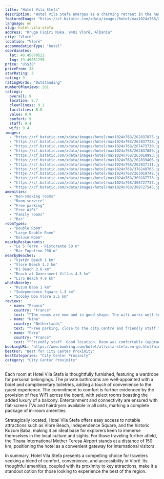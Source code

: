 ```yaml
---
title: "Hotel Vila Stefa"
description: "Hotel Vila Stefa emerges as a charming retreat in the heart of Vlorë, merely 1."
featuredImage: "https://cf.bstatic.com/xdata/images/hotel/max1024x768/262837875.jpg?k=a87c967d46e7b15c778b1de88eedc6ed8b8b78ef8f21b5da30f15af1c2300498&o=&hp=1"
language: en
slug: hotel-vila-stefa
address: "Rruga Fiqiri Muka, 9401 Vlorë, Albania"
city: "Vlorë"
location: "Vlorë"
accommodationType: "hotel"
coordinates:
  lat: 40.45870522
  lng: 19.49031295
price: "US$38"
priceFrom: 38
starRating: 3
rating: 9
ratingWords: "Outstanding"
numberOfReviews: 281
ratings:
  overall: 9
  location: 8.7
  cleanliness: 9.1
  facilities: 8.8
  value: 8.9
  comfort: 9
  staff: 9.4
  wifi: 9.4
images:
  - "https://cf.bstatic.com/xdata/images/hotel/max1024x768/262837875.jpg?k=a87c967d46e7b15c778b1de88eedc6ed8b8b78ef8f21b5da30f15af1c2300498&o=&hp=1"
  - "https://cf.bstatic.com/xdata/images/hotel/max1024x768/262837728.jpg?k=a6cf212af35c2a26837a7e3f6ee23416b8bdb0b8183c2ced27724e8c8fe64b65&o=&hp=1"
  - "https://cf.bstatic.com/xdata/images/hotel/max1024x768/267473730.jpg?k=f7c40a3d9d38c684fef9bb43b775945ccf9339da61a9aab895823b8c93464a41&o=&hp=1"
  - "https://cf.bstatic.com/xdata/images/hotel/max1024x768/262837089.jpg?k=b67bcf3dbb0ee257699dcc11adc37ac39259ef65665bb6b0b55f65091d3f4ef0&o=&hp=1"
  - "https://cf.bstatic.com/xdata/images/hotel/max1024x768/263010993.jpg?k=2a81bc7577e8f0272049da7f0fb43dd765daf46fc20a96111a19bb17bd12cf22&o=&hp=1"
  - "https://cf.bstatic.com/xdata/images/hotel/max1024x768/262839406.jpg?k=26c15b3783603bd5a2e36274293eaa406824d30660da94efae25cc64d9138311&o=&hp=1"
  - "https://cf.bstatic.com/xdata/images/hotel/max1024x768/262837111.jpg?k=981d10897e9f8b2b5f7ce9fcf67eec4b4018f917d9329b6e516f7fd687f50293&o=&hp=1"
  - "https://cf.bstatic.com/xdata/images/hotel/max1024x768/376249765.jpg?k=c2515e1cd7327884033c5670c854ff94c2308b083040211ba06cf215cbe26769&o=&hp=1"
  - "https://cf.bstatic.com/xdata/images/hotel/max1024x768/263010742.jpg?k=3cb37af9f0cc2a65743813217d67e7a21396cafa9e6ca4f51ee1ff6aca32cbf2&o=&hp=1"
  - "https://cf.bstatic.com/xdata/images/hotel/max1024x768/309287773.jpg?k=819d5d0f13b4944845fc078d5d76462dfd4ee82f99823d6b621ec7bcebbb3c5c&o=&hp=1"
  - "https://cf.bstatic.com/xdata/images/hotel/max1024x768/308727737.jpg?k=86318f427701ee507688889d3bae3ab4befd433547830c419cd6fa427b1c3895&o=&hp=1"
  - "https://cf.bstatic.com/xdata/images/hotel/max1024x768/308727545.jpg?k=89c2d418c5aa82185462b0d76d6bcef7e5ec91e25be194020cc8825a5439d0fe&o=&hp=1"
amenities:
  - "Non-smoking rooms"
  - "Room service"
  - "Free parking"
  - "Free WiFi"
  - "Family rooms"
  - "Bar"
roomTypes:
  - "Double Room"
  - "Large Double Room"
  - "Deluxe Room"
nearbyRestaurants:
  - "Le 5 Terre - Ristorante 50 m"
  - "Bar Topolino 200 m"
nearbyBeaches:
  - "Vjetër Beach 1 km"
  - "Vlore Beach 1.2 km"
  - "Ri Beach 2.6 km"
  - "Beach at Government Villas 4.3 km"
  - "Liro Beach 4.9 km"
whatsNearby:
  - "Kuzum Baba 1 km"
  - "Independence Square 1.3 km"
  - "Scooby Doo Vlore 2.5 km"
reviews:
  - name: "Franco"
    country: "France"
    text: "“The rooms are new and in good shape. The wifi works well too.”"
  - name: "Nina"
    country: "Netherlands"
    text: "“Free parking, close to the city centre and friendly staff.”"
  - name: "Fara"
    country: "France"
    text: "“Friendly staff. Good location. Room was comfortable (upgrade with no charge)”"
bookingURL: "https://www.booking.com/hotel/al/vila-stefa.en-gb.html?aid=8035640"
bestFor: "Best for City Center Proximity"
bestCategories: "City Center Proximity"
category: "City Center Proximity"
---
```


Each room at Hotel Vila Stefa is thoughtfully furnished, featuring a wardrobe for personal belongings. The private bathrooms are well-appointed with a bidet and complimentary toiletries, adding a touch of convenience to the guest experience. The commitment to comfort is further evidenced by the provision of free WiFi across the board, with select rooms boasting the added luxury of a balcony. Entertainment and connectivity are ensured with flat-screen TVs and hairdryers available in all units, marking a complete package of in-room amenities.

Strategically located, Hotel Vila Stefa offers easy access to notable attractions such as Vlore Beach, Independence Square, and the historic Kuzum Baba, making it an ideal base for explorers keen to immerse themselves in the local culture and sights. For those traveling further afield, the Tirana International Mother Teresa Airport stands at a distance of 150 km, positioning the hotel as a convenient gateway for international visitors.

In summary, Hotel Vila Stefa presents a compelling choice for travelers seeking a blend of comfort, convenience, and accessibility in Vlorë. Its thoughtful amenities, coupled with its proximity to key attractions, make it a standout option for those looking to experience the best of the region.